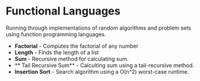 # Functional Languages

Running through implementations of random algorithms and problem sets using function programming languages.

- **Factorial** - Computes the factorial of any number
- **Length** - Finds the length of a list
- **Sum** - Recursive method for calculating sum. 
- ** Tail Recursive Sum** - Calculting sum using a tail-recursive method.
- **Insertion Sort** - Search algorithm using a O(n^2) worst-case runtime.